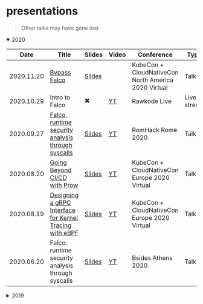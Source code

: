 # presentations

> Other talks may have gone lost

<details open><summary>2020</summary>
<p>

| Date       | Title                                                                                                    | Slides                                                                                             | Video                                                  | Conference                                          | Type        |
| ---------- | -------------------------------------------------------------------------------------------------------- | -------------------------------------------------------------------------------------------------- | ------------------------------------------------------ | --------------------------------------------------- | ----------- |
| 2020.11.20 | [Bypass Falco](https://sched.co/ekE4)                                                                    | [Slides](2020/11/20/kubecon-na/bypass-falco/slides.pdf)                                            |                                                        | KubeCon + CloudNativeCon North America 2020 Virtual | Talk        |
| 2020.10.29 | Intro to Falco                                                                                           | :heavy_multiplication_x:                                                                           | [YT](https://youtu.be/4jJaDf6BYJQ)                     | Rawkode Live                                        | Live stream |
| 2020.09.27 | [Falco, runtime security analysis through syscalls](https://2020.romhack.io/speakers-2020.html#didonato) | [Slides](2020/09/27/romhack/falco-runtime-security-analysis-through-syscalls/slides.pdf)           | [YT](https://bit.ly/romhack-2020-leodido-falco)        | RomHack Rome 2020                                   | Talk        |
| 2020.08.20 | [Going Beyond CI/CD with Prow](https://sched.co/ZenU)                                                    | [Slides](2020/08/20/kubecon-eu/going-beyond-cicd-with-prow/slides.pdf)                             | [YT](https://bit.ly/kubecon-eu-2020-prow-leodido)      | KubeCon + CloudNativeCon Europe 2020 Virtual        | Talk        |
| 2020.08.19 | [Designing a gRPC Interface for Kernel Tracing with eBPF](https://sched.co/Zexb)                         | [Slides](2020/08/19/kubecon-eu/designing-a-grpc-interface-for-kernel-tracing-with-ebpf/slides.pdf) | [YT](https://bit.ly/kubecon-eu-2020-grpc-ebpf-leodido) | KubeCon + CloudNativeCon Europe 2020 Virtual        | Talk        |
| 2020.06.20 | Falco: runtime security analysis through syscalls                                                        | [Slides](2020/06/20/bsides-athens/falco-runtime-security-analysis-through-syscalls/slides.pdf)     | [YT](https://bit.ly/bsides-athens-leodido-falco-yt)    | Bsides Athens 2020                                  | Talk        |

</p>
</details>

<details><summary>2019</summary>
<p>
TBD
</p>
</details>
